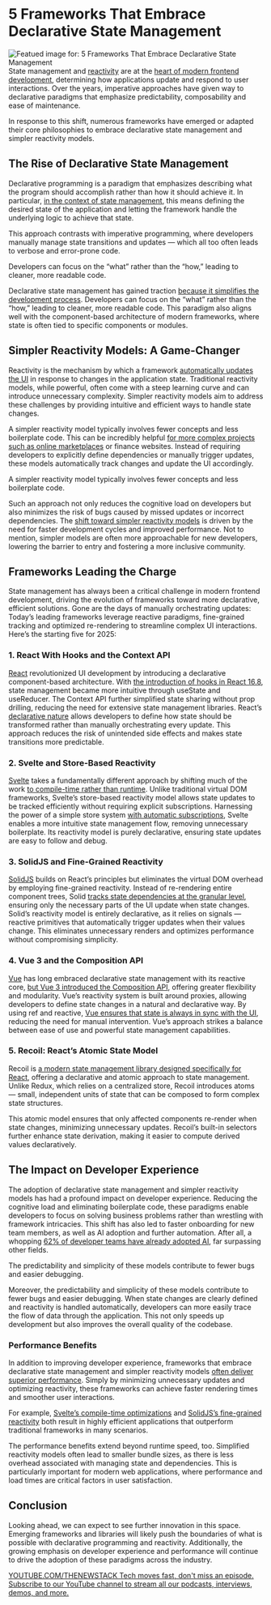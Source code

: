 # 5 Frameworks That Embrace Declarative State Management
![Featued image for: 5 Frameworks That Embrace Declarative State Management](https://cdn.thenewstack.io/media/2025/02/351b91c2-osarugue-igbinoba-lmed6h9240s-unsplashb-1024x576.jpg)
State management and [reactivity](https://thenewstack.io/angular-qwik-creator-on-how-js-frameworks-handle-reactivity/) are at the [heart of modern frontend development](https://blog.pixelfreestudio.com/the-future-of-state-management-in-frontend-development/), determining how applications update and respond to user interactions. Over the years, imperative approaches have given way to declarative paradigms that emphasize predictability, composability and ease of maintenance.

In response to this shift, numerous frameworks have emerged or adapted their core philosophies to embrace declarative state management and simpler reactivity models.

## The Rise of Declarative State Management
Declarative programming is a paradigm that emphasizes describing what the program should accomplish rather than how it should achieve it. In particular, [in the context of state management](https://www.geeksforgeeks.org/handling-state-and-state-management-system-design/), this means defining the desired state of the application and letting the framework handle the underlying logic to achieve that state.

This approach contrasts with imperative programming, where developers manually manage state transitions and updates — which all too often leads to verbose and error-prone code.

Developers can focus on the “what” rather than the “how,” leading to cleaner, more readable code.

Declarative state management has gained traction [because it simplifies the development process](https://docs.flutter.dev/data-and-backend/state-mgmt/declarative). Developers can focus on the “what” rather than the “how,” leading to cleaner, more readable code. This paradigm also aligns well with the component-based architecture of modern frameworks, where state is often tied to specific components or modules.

## Simpler Reactivity Models: A Game-Changer
Reactivity is the mechanism by which a framework [automatically updates the UI](https://panel.holoviz.org/explanation/api/reactivity.html) in response to changes in the application state. Traditional reactivity models, while powerful, often come with a steep learning curve and can introduce unnecessary complexity. Simpler reactivity models aim to address these challenges by providing intuitive and efficient ways to handle state changes.

A simpler reactivity model typically involves fewer concepts and less boilerplate code. This can be incredibly helpful [for more complex projects such as online marketplaces](https://feedonomics.com/blog/online-marketplaces/) or finance websites. Instead of requiring developers to explicitly define dependencies or manually trigger updates, these models automatically track changes and update the UI accordingly.

A simpler reactivity model typically involves fewer concepts and less boilerplate code.

Such an approach not only reduces the cognitive load on developers but also minimizes the risk of bugs caused by missed updates or incorrect dependencies. The [shift toward simpler reactivity models](https://itembase.com/reactive-model-how-when/) is driven by the need for faster development cycles and improved performance. Not to mention, simpler models are often more approachable for new developers, lowering the barrier to entry and fostering a more inclusive community.

## Frameworks Leading the Charge
State management has always been a critical challenge in modern frontend development, driving the evolution of frameworks toward more declarative, efficient solutions. Gone are the days of manually orchestrating updates: Today’s leading frameworks leverage reactive paradigms, fine-grained tracking and optimized re-rendering to streamline complex UI interactions. Here’s the starting five for 2025:

### 1. React With Hooks and the Context API
[React](https://thenewstack.io/react-19-change-angers-some-devs-vector-database-use-jumps/) revolutionized UI development by introducing a declarative component-based architecture. With [the introduction of hooks in React 16.8](https://github.com/facebook/react/blob/main/CHANGELOG.md#1680-february-6-2019), state management became more intuitive through useState and useReducer. The Context API further simplified state sharing without prop drilling, reducing the need for extensive state management libraries.
React’s [declarative nature](https://www.educative.io/answers/what-is-declarative-programming-in-react) allows developers to define how state should be transformed rather than manually orchestrating every update. This approach reduces the risk of unintended side effects and makes state transitions more predictable.

### 2. Svelte and Store-Based Reactivity
[Svelte](https://thenewstack.io/youll-write-less-code-with-svelte-5-0-promises-rich-harris/) takes a fundamentally different approach by shifting much of the work [to compile-time rather than runtime](https://www.fourity.com/svelte-a-deep-dive/). Unlike traditional virtual DOM frameworks, Svelte’s store-based reactivity model allows state updates to be tracked efficiently without requiring explicit subscriptions.
Harnessing the power of a simple store system [with automatic subscriptions](https://svelte.dev/docs/svelte/stores), Svelte enables a more intuitive state management flow, removing unnecessary boilerplate. Its reactivity model is purely declarative, ensuring state updates are easy to follow and debug.

### 3. SolidJS and Fine-Grained Reactivity
[SolidJS](https://thenewstack.io/solidjs-creator-on-confronting-web-framework-complexity/) builds on React’s principles but eliminates the virtual DOM overhead by employing fine-grained reactivity. Instead of re-rendering entire component trees, Solid [tracks state dependencies at the granular level](https://labs.thisdot.co/blog/understanding-effects-in-solidjs), ensuring only the necessary parts of the UI update when state changes.
Solid’s reactivity model is entirely declarative, as it relies on signals — reactive primitives that automatically trigger updates when their values change. This eliminates unnecessary renders and optimizes performance without compromising simplicity.

### 4. Vue 3 and the Composition API
[Vue](https://thenewstack.io/want-out-of-react-complexity-try-vues-progressive-framework/) has long embraced declarative state management with its reactive core, [but Vue 3 introduced the Composition API](https://vuejs.org/guide/extras/composition-api-faq.html), offering greater flexibility and modularity. Vue’s reactivity system is built around proxies, allowing developers to define state changes in a natural and declarative way.
By using ref and reactive, [Vue ensures that state is always in sync with the UI](https://vuejs.org/guide/essentials/reactivity-fundamentals), reducing the need for manual intervention. Vue’s approach strikes a balance between ease of use and powerful state management capabilities.

### 5. Recoil: React’s Atomic State Model
Recoil is [a modern state management library designed specifically for React](https://www.guvi.in/blog/recoil-for-reactjs/#:~:text=Recoil%20is%20a%20state%20management,drilling%20or%20complex%20context%20providers.&text=Before%20you%20begin%2C%20ensure%20you,%E2%80%93%20Basic%20knowledge%20of%20React.), offering a declarative and atomic approach to state management. Unlike Redux, which relies on a centralized store, Recoil introduces atoms — small, independent units of state that can be composed to form complex state structures.

This atomic model ensures that only affected components re-render when state changes, minimizing unnecessary updates. Recoil’s built-in selectors further enhance state derivation, making it easier to compute derived values declaratively.

## The Impact on Developer Experience
The adoption of declarative state management and simpler reactivity models has had a profound impact on developer experience. Reducing the cognitive load and eliminating boilerplate code, these paradigms enable developers to focus on solving business problems rather than wrestling with framework intricacies. This shift has also led to faster onboarding for new team members, as well as AI adoption and further automation. After all, a whopping [62% of developer teams have already adopted AI](https://www.hostinger.com/tutorials/ai-in-business), far surpassing other fields.

The predictability and simplicity of these models contribute to fewer bugs and easier debugging.

Moreover, the predictability and simplicity of these models contribute to fewer bugs and easier debugging. When state changes are clearly defined and reactivity is handled automatically, developers can more easily trace the flow of data through the application. This not only speeds up development but also improves the overall quality of the codebase.

### Performance Benefits
In addition to improving developer experience, frameworks that embrace declarative state management and simpler reactivity models [often deliver superior performance](https://stackoverflow.com/questions/33655534/difference-between-declarative-and-imperative-in-react-js). Simply by minimizing unnecessary updates and optimizing reactivity, these frameworks can achieve faster rendering times and smoother user interactions.

For example, [Svelte’s compile-time optimizations](https://app.studyraid.com/en/read/6598/151198/understanding-sveltes-compile-time-optimization) and [SolidJS’s fine-grained reactivity](https://docs.solidjs.com/advanced-concepts/fine-grained-reactivity) both result in highly efficient applications that outperform traditional frameworks in many scenarios.

The performance benefits extend beyond runtime speed, too. Simplified reactivity models often lead to smaller bundle sizes, as there is less overhead associated with managing state and dependencies. This is particularly important for modern web applications, where performance and load times are critical factors in user satisfaction.

## Conclusion
Looking ahead, we can expect to see further innovation in this space. Emerging frameworks and libraries will likely push the boundaries of what is possible with declarative programming and reactivity. Additionally, the growing emphasis on developer experience and performance will continue to drive the adoption of these paradigms across the industry.

[
YOUTUBE.COM/THENEWSTACK
Tech moves fast, don't miss an episode. Subscribe to our YouTube
channel to stream all our podcasts, interviews, demos, and more.
](https://youtube.com/thenewstack?sub_confirmation=1)